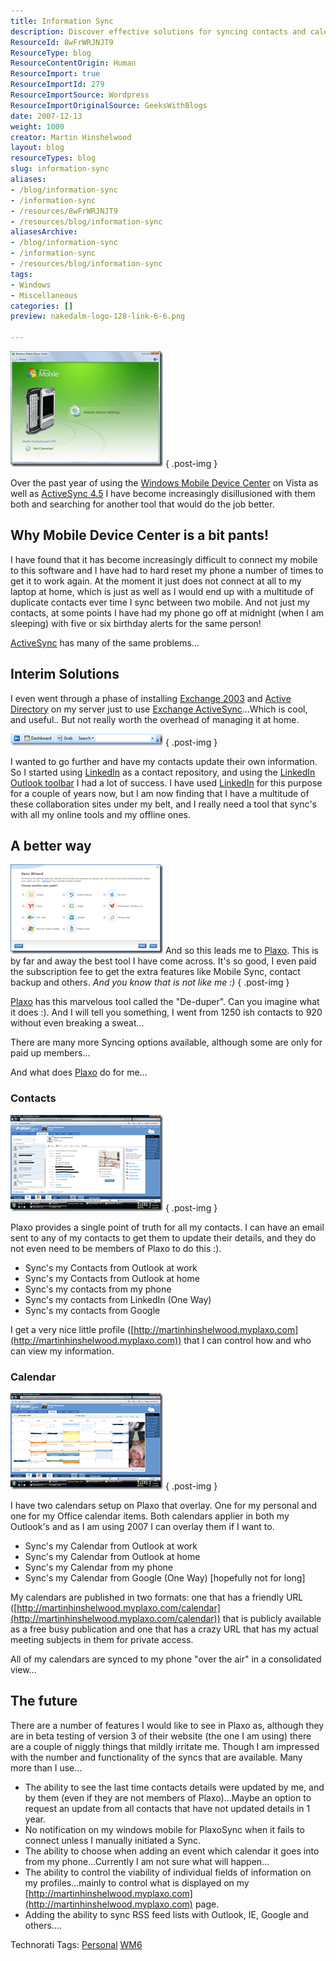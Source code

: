 ```yaml
---
title: Information Sync
description: Discover effective solutions for syncing contacts and calendars with Plaxo. Learn how to streamline your mobile and online tools for better organization!
ResourceId: 8wFrWRJNJT9
ResourceType: blog
ResourceContentOrigin: Human
ResourceImport: true
ResourceImportId: 279
ResourceImportSource: Wordpress
ResourceImportOriginalSource: GeeksWithBlogs
date: 2007-12-13
weight: 1000
creator: Martin Hinshelwood
layout: blog
resourceTypes: blog
slug: information-sync
aliases:
- /blog/information-sync
- /information-sync
- /resources/8wFrWRJNJT9
- /resources/blog/information-sync
aliasesArchive:
- /blog/information-sync
- /information-sync
- /resources/blog/information-sync
tags:
- Windows
- Miscellaneous
categories: []
preview: nakedalm-logo-128-link-6-6.png

---
```

[![image](images/InformationSync_1CD-image_thumb_3-2-2.png)](http://blog.hinshelwood.com/files/2011/05/GWB-WindowsLiveWriter-InformationSync_1CD-image_8.png)
{ .post-img }

Over the past year of using the [Windows Mobile Device Center](http://www.microsoft.com/windowsmobile/devicecenter.mspx) on Vista as well as [ActiveSync 4.5](http://www.microsoft.com/windowsmobile/activesync/default.mspx) I have become increasingly disillusioned with them both and searching for another tool that would do the job better.

## Why Mobile Device Center is a bit pants!

I have found that it has become increasingly difficult to connect my mobile to this software and I have had to hard reset my phone a number of times to get it to work again. At the moment it just does not connect at all to my laptop at home, which is just as well as I would end up with a multitude of duplicate contacts ever time I sync between two mobile. And not just my contacts, at some points I have had my phone go off at midnight (when I am sleeping) with five or six birthday alerts for the same person!

[ActiveSync](http://www.microsoft.com/windowsmobile/activesync/default.mspx) has many of the same problems...

## Interim Solutions

I even went through a phase of installing [Exchange 2003](http://en.wikipedia.org/wiki/Microsoft_Exchange_Server) and [Active Directory](http://en.wikipedia.org/wiki/Active_Directory) on my server just to use [Exchange ActiveSync](http://technet.microsoft.com/en-us/library/aa998357.aspx)...Which is cool, and useful.. But not really worth the overhead of managing it at home.

[![image](images/InformationSync_1CD-image_thumb_2-1-1.png)](http://blog.hinshelwood.com/files/2011/05/GWB-WindowsLiveWriter-InformationSync_1CD-image_6.png)
{ .post-img }

I wanted to go further and have my contacts update their own information. So I started using [LinkedIn](http://www.linkedin.com/in/martinhinshelwood) as a contact repository, and using the [LinkedIn Outlook toolbar](http://www.linkedin.com/static?key=outlook_toolbar_download&trk=ftr_otb) I had a lot of success. I have used [LinkedIn](http://www.linkedin.com/in/martinhinshelwood) for this purpose for a couple of years now, but I am now finding that I have a multitude of these collaboration sites under my belt, and I really need a tool that sync's with all my online tools and my offline ones.

## A better way

[![image](images/InformationSync_1CD-image_thumb-5-5.png)](http://blog.hinshelwood.com/files/2011/05/GWB-WindowsLiveWriter-InformationSync_1CD-image_2.png) And so this leads me to [Plaxo](http://www.plaxo.com). This is by far and away the best tool I have come across. It's so good, I even paid the subscription fee to get the extra features like Mobile Sync, contact backup and others. _And you know that is not like me :)_
{ .post-img }

[Plaxo](http://www.plaxo.com) has this marvelous tool called the "De-duper". Can you imagine what it does :). And I will tell you something, I went from 1250 ish contacts to 920 without even breaking a sweat...

There are many more Syncing options available, although some are only for paid up members...

And what does [Plaxo](http://www.plaxo.com) do for me...

### **Contacts**

[![image](images/InformationSync_1CD-image_thumb_5-3-3.png)](http://blog.hinshelwood.com/files/2011/05/GWB-WindowsLiveWriter-InformationSync_1CD-image_12.png)
{ .post-img }

Plaxo provides a single point of truth for all my contacts. I can have an email sent to any of my contacts to get them to update their details, and they do not even need to be members of Plaxo to do this :).

- Sync's my Contacts from Outlook at work
- Sync's my Contacts from Outlook at home
- Sync's my contacts from my phone
- Sync's my contacts from LinkedIn (One Way)
- Sync's my contacts from Google

I get a very nice little profile ([http://martinhinshelwood.myplaxo.com](http://martinhinshelwood.myplaxo.com)) that I can control how and who can view my information.

### Calendar

[![image](images/InformationSync_1CD-image_thumb_6-4-4.png)](http://blog.hinshelwood.com/files/2011/05/GWB-WindowsLiveWriter-InformationSync_1CD-image_14.png)
{ .post-img }

I have two calendars setup on Plaxo that overlay. One for my personal and one for my Office calendar items. Both calendars applier in both my Outlook's and as I am using 2007 I can overlay them if I want to.

- Sync's my Calendar from Outlook at work
- Sync's my Calendar from Outlook at home
- Sync's my Calendar from my phone
- Sync's my Calendar from Google (One Way) \[hopefully not for long\]

My calendars are published in two formats: one that has a friendly URL ([http://martinhinshelwood.myplaxo.com/calendar](http://martinhinshelwood.myplaxo.com/calendar)) that is publicly available as a free busy publication and one that has a crazy URL that has my actual meeting subjects in them for private access.

All of my calendars are synced to my phone "over the air" in a consolidated view...

## The future

There are a number of features I would like to see in Plaxo as, although they are in beta testing of version 3 of their website (the one I am using) there are a couple of niggly things that mildly irritate me. Though I am impressed with the number and functionality of the syncs that are available. Many more than I use...

- The ability to see the last time contacts details were updated by me, and by them (even if they are not members of Plaxo)...Maybe an option to request an update from all contacts that have not updated details in 1 year.
- No notification on my windows mobile for PlaxoSync when it fails to connect unless I manually initiated a Sync.
- The ability to choose when adding an event which calendar it goes into from my phone...Currently I am not sure what will happen...
- The ability to control the viability of individual fields of information on my profiles...mainly to control what is displayed on my [http://martinhinshelwood.myplaxo.com](http://martinhinshelwood.myplaxo.com) page.
- Adding the ability to sync RSS feed lists with Outlook, IE, Google and others....

Technorati Tags: [Personal](http://technorati.com/tags/Personal) [WM6](http://technorati.com/tags/WM6)
